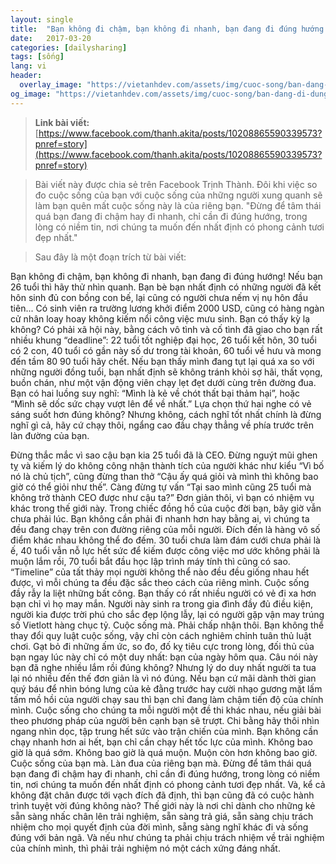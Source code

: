 ```yaml
---
layout: single
title:  "Bạn không đi chậm, bạn không đi nhanh, bạn đang đi đúng hướng! - Facebook Trịnh Thành"
date:   2017-03-20
categories: [dailysharing]
tags: [sống]
lang: vi
header:
  overlay_image: "https://vietanhdev.com/assets/img/cuoc-song/ban-dang-di-dung-huong.jpg"
og_image: "https://vietanhdev.com/assets/img/cuoc-song/ban-dang-di-dung-huong.jpg"
---
```


> **Link bài viết:** [https://www.facebook.com/thanh.akita/posts/10208865590339573?pnref=story](https://www.facebook.com/thanh.akita/posts/10208865590339573?pnref=story)

> Bài viết này được chia sẻ trên Facebook Trịnh Thành. Đôi khi việc so đo cuộc sống của bạn với cuộc sống của những người xung quanh sẽ làm bạn quên mất cuộc sống này là của riêng bạn. "Đừng để tâm thái quá bạn đang đi chậm hay đi nhanh, chỉ cần đi đúng hướng, trong lòng có niềm tin, nơi chúng ta muốn đến nhất định có phong cảnh tươi đẹp nhất."

> Sau đây là một đoạn trích từ bài viết:

Bạn không đi chậm, bạn không đi nhanh, bạn đang đi đúng hướng!
Nếu bạn 26 tuổi thì hãy thử nhìn quanh. Bạn bè bạn nhất định có những người đã kết hôn sinh đủ con bồng con bế, lại cũng có người chưa nếm vị nụ hôn đầu tiên... Có sinh viên ra trường lương khởi điểm 2000 USD, cũng có hàng ngàn cử nhân loay hoay không kiếm nổi công việc mưu sinh.
Bạn có thấy kỳ lạ không?
Có phải xã hội này, bằng cách vô tình và cố tình đã giao cho bạn rất nhiều khung “deadline”: 22 tuổi tốt nghiệp đại học, 26 tuổi kết hôn, 30 tuổi có 2 con, 40 tuổi có gần này số dư trong tài khoản, 60 tuổi về hưu và mong đến tầm 80 90 tuổi hãy chết.
Nếu bạn thấy mình đang tụt lại quá xa so với những người đồng tuổi, bạn nhất định sẽ không tránh khỏi sợ hãi, thất vọng, buồn chán, như một vận động viên chạy lẹt đẹt dưới cùng trên đường đua. Bạn có hai luồng suy nghĩ: “Mình là kẻ về chót thất bại thảm hại”, hoặc “Mình sẽ dốc sức chạy vượt lên để về nhất.”
Lựa chọn thứ hai nghe có vẻ sáng suốt hơn đúng không?
Nhưng không, cách nghĩ tốt nhất chính là đừng nghĩ gì cả, hãy cứ chạy thôi, ngẩng cao đầu chạy thẳng về phía trước trên làn đường của bạn.

<vietanhdevdotcom class="hide">

Đừng thắc mắc vì sao cậu bạn kia 25 tuổi đã là CEO. Đừng nguýt mũi ghen tỵ và kiếm lý do không công nhận thành tích của người khác như kiểu “Vì bố nó là chủ tịch”, cũng đừng than thở “Cậu ấy quá giỏi và mình thì không bao giờ có thể giỏi như thế”. Càng đừng tự vấn “Tại sao mình cũng 25 tuổi mà không trở thành CEO được như cậu ta?”
Đơn giản thôi, vì bạn có nhiệm vụ khác trong thế giới này. Trong chiếc đồng hồ của cuộc đời bạn, bây giờ vẫn chưa phải lúc.
Bạn không cần phải đi nhanh hơn hay bằng ai, vì chúng ta đều đang chạy trên con đường riêng của mỗi người. Đích đến là hàng vô số điểm khác nhau không thể đo đếm. 30 tuổi chưa làm đám cưới chưa phải là ế, 40 tuổi vẫn nỗ lực hết sức để kiếm được công việc mơ ước không phải là muộn lắm rồi, 70 tuổi bắt đầu học lập trình máy tính thì cũng có sao. “Timeline” của tất thảy mọi người không thể nào đều đều giống nhau hết được, vì mỗi chúng ta đều đặc sắc theo cách của riêng mình.
Cuộc sống đầy rẫy la liệt những bất công. Bạn thấy có rất nhiều người có vẻ đi xa hơn bạn chỉ vì họ may mắn. Người này sinh ra trong gia đình đầy đủ điều kiện, người kia được trời phú cho sắc đẹp lộng lẫy, lại có người gặp vận may trúng số Vietlott hàng chục tỷ.
Cuộc sống mà.
Phải chấp nhận thôi.
Bạn không thể thay đổi quy luật cuộc sống, vậy chỉ còn cách nghiêm chỉnh tuân thủ luật chơi. Gạt bỏ đi những ấm ức, so đo, đố kỵ tiêu cực trong lòng, đối thủ của bạn ngay lúc này chỉ có một duy nhất: bạn của ngày hôm qua.
Câu nói này bạn đã nghe nhiều lắm rồi đúng không?
Nhưng lý do duy nhất người ta tua lại nó nhiều đến thế đơn giản là vì nó đúng. Nếu bạn cứ mãi dành thời gian quý báu để nhìn bóng lưng của kẻ đằng trước hay cười nhạo gương mặt lấm tấm mồ hồi của người chạy sau thì bạn chỉ đang làm chậm tiến độ của chính mình. Cuộc sống cho chúng ta mỗi người một đề thi khác nhau, nếu giải bài theo phương pháp của người bên cạnh bạn sẽ trượt. Chi bằng hãy thôi nhìn ngang nhìn dọc, tập trung hết sức vào trận chiến của mình.
Bạn không cần chạy nhanh hơn ai hết, bạn chỉ cần chạy hết tốc lực của mình. Không bao giờ là quá sớm. Không bao giờ là quá muộn. Muộn còn hơn không bao giờ. Cuộc sống của bạn mà. Làn đua của riêng bạn mà.
Đừng để tâm thái quá bạn đang đi chậm hay đi nhanh, chỉ cần đi đúng hướng, trong lòng có niềm tin, nơi chúng ta muốn đến nhất định có phong cảnh tươi đẹp nhất.
Và, kể cả không đặt chân được tới vạch đích đã định, thì bạn cũng đã có cuộc hành trình tuyệt vời đúng không nào?
Thế giới này là nơi chỉ dành cho những kẻ sẵn sàng nhấc chân lên trải nghiệm, sẵn sàng trả giá, sẵn sàng chịu trách nhiệm cho mọi quyết định của đời mình, sẵng sàng nghĩ khác đi và sống đúng với bản ngã. Và nếu như chúng ta phải chịu trách nhiệm về trải nghiệm của chính mình, thì phải trải nghiệm nó một cách xứng đáng nhất.

</vietanhdevdotcom>

